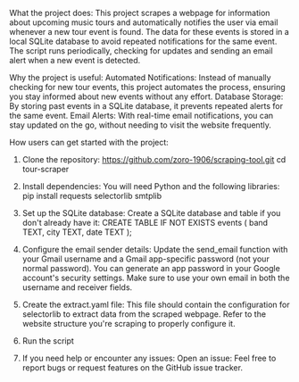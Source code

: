 What the project does:
This project scrapes a webpage for information about upcoming music tours and automatically notifies the user via email whenever a new tour event is found. The data for these events is stored in a local SQLite database to avoid repeated notifications for the same event. The script runs periodically, checking for updates and sending an email alert when a new event is detected.

Why the project is useful:
Automated Notifications: Instead of manually checking for new tour events, this project automates the process, ensuring you stay informed about new events without any effort.
Database Storage: By storing past events in a SQLite database, it prevents repeated alerts for the same event.
Email Alerts: With real-time email notifications, you can stay updated on the go, without needing to visit the website frequently.

How users can get started with the project:
1. Clone the repository:
https://github.com/zoro-1906/scraping-tool.git
cd tour-scraper

3. Install dependencies:
You will need Python and the following libraries:
pip install requests selectorlib smtplib

3. Set up the SQLite database:
Create a SQLite database and table if you don't already have it:
CREATE TABLE IF NOT EXISTS events (
    band TEXT,
    city TEXT,
    date TEXT
);

4. Configure the email sender details:
Update the send_email function with your Gmail username and a Gmail app-specific password (not your normal password). You can generate an app password in your Google account's security settings. Make sure to use your own email in both the username and receiver fields.

5. Create the extract.yaml file:
This file should contain the configuration for selectorlib to extract data from the scraped webpage. Refer to the website structure you're scraping to properly configure it.

6. Run the script

7. If you need help or encounter any issues:
Open an issue: Feel free to report bugs or request features on the GitHub issue tracker.
